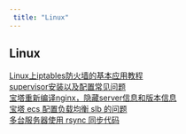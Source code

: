 ```yaml
---
 title: "Linux"
---
```


## Linux

<i class="el-icon-document"></i> [Linux上iptables防火墙的基本应用教程](/posts/linux/15878.md)    
<i class="el-icon-document"></i> [supervisor安装以及配置常见问题](/posts/linux/20415.md)    
<i class="el-icon-document"></i> [宝塔重新编译nginx，隐藏server信息和版本信息](/posts/linux/22789.md)    
<i class="el-icon-document"></i> [宝塔 ecs 配置负载均衡 slb 的问题](/posts/linux/24469.md)    
<i class="el-icon-document"></i> [多台服务器使用 rsync 同步代码](/posts/linux/24486.md)    
